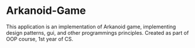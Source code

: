 # Arkanoid-Game
This application is an implementation of Arkanoid game, implementing design patterns, gui, and other programmings principles.
Created as part of OOP course, 1st year of CS.
